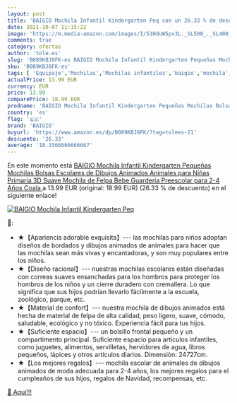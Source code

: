```yaml
---
layout: post
title: 'BAIGIO Mochila Infantil Kindergarten Peq con un 26.33 % de descuento'
date: 2021-10-07 11:15:22
image: 'https://m.media-amazon.com/images/I/51HduW5pv3L._SL500_._SL400_.jpg'
comments: true
category: ofertas
author: 'tole.es'
slug: 'B089KBJ8FK-es BAIGIO Mochila Infantil Kindergarten Pequeñas Mochilas...'
sku: 'B089KBJ8FK-es'
tags: [ 'Equipaje','Mochilas','Mochilas infantiles','baigio','mochila', ]
actualPrice: 13.99 EUR
currency: EUR
price: 13.99
comparePrice: 18.99 EUR
prodname: 'BAIGIO Mochila Infantil Kindergarten Pequeñas Mochilas Bolsas Escolares de Dibujos Animados Animales para Niñas Primaria 3D Suave Mochila de Felpa Bebe Guarderia Preescolar para 2-4 Años  Coala '
country: 'es'
flag: '🇪🇸'
brand: 'BAIGIO'
buyurl: 'https://www.amazon.es/dp/B089KBJ8FK/?tag=tolees-21'
descuento: '26.33'
average: '18.1566666666667'
---
```


En este momento está [BAIGIO Mochila Infantil Kindergarten Pequeñas Mochilas Bolsas Escolares de Dibujos Animados Animales para Niñas Primaria 3D Suave Mochila de Felpa Bebe Guarderia Preescolar para 2-4 Años  Coala ](https://www.amazon.es/dp/B089KBJ8FK/?tag=tolees-21) a 13.99 EUR (original: 18.99 EUR) (26.33 %  de descuento) en el siguiente enlace!

[![BAIGIO Mochila Infantil Kindergarten Peq](https://m.media-amazon.com/images/I/51HduW5pv3L._SL500_._SL400_.jpg)](https://www.amazon.es/dp/B089KBJ8FK/?tag=tolees-21)

🔎:

- ★【Apariencia adorable exquisita】--- las mochilas para niños adoptan diseños de bordados y dibujos animados de animales para hacer que las mochilas sean más vivas y encantadoras, y son muy populares entre los niños.
- ★【Diseño racional】--- nuestras mochilas escolares están diseñadas con correas suaves ensanchadas para los hombros para proteger los hombros de los niños y un cierre duradero con cremallera. Lo que significa que sus hijos podrían llevarlo fácilmente a la escuela, zoológico, parque, etc.
- ★【Material de confort】--- nuestra mochila de dibujos animados está hecha de material de felpa de alta calidad, peso ligero, suave, cómodo, saludable, ecológico y no tóxico. Experiencia fácil para tus hijos.
- ★【Suficiente espacio】--- un bolsillo frontal pequeño y un compartimento principal. Suficiente espacio para artículos infantiles, como juguetes, alimentos, servilletas, hervidores de agua, libros pequeños, lápices y otros artículos diarios. Dimensiòn: 24*7*27cm.
- ★【Los mejores regalos】--- mochila escolar de animales de dibujos animados de moda adecuada para 2-4 años, los mejores regalos para el cumpleaños de sus hijos, regalos de Navidad, recompensas, etc.

[🛒 Aquí!!!](https://www.amazon.es/dp/B089KBJ8FK/?tag=tolees-21)
